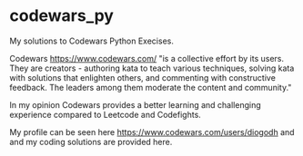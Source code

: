 # codewars_py

My solutions to Codewars Python Execises. 

Codewars https://www.codewars.com/ "is a collective effort by its users. They are creators - authoring kata to teach various techniques, solving kata with solutions that enlighten others, and commenting with constructive feedback. The leaders among them moderate the content and community."

In my opinion Codewars provides a better learning and challenging experience compared to Leetcode and Codefights.

My profile can be seen here https://www.codewars.com/users/diogodh and and my coding solutions are provided here.
